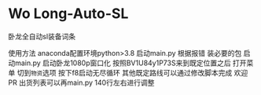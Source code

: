 # Wo Long-Auto-SL
 卧龙全自动sl装备词条

使用方法
anaconda配置环境python>3.8
启动main.py 根据报错 装必要的包
启动main.py 启动卧龙1080p窗口化 
按照BV1U84y1P73S来到既定位置之后
打开菜单 切到``物资``选项 按下f8启动无尽循环
其他既定路线可以通过修改脚本完成 欢迎PR
出货列表可以再main.py 140行左右进行调整